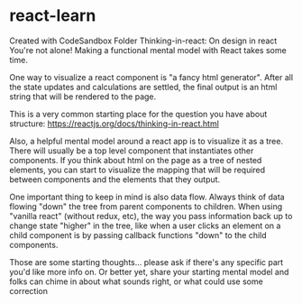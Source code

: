# react-learn
Created with CodeSandbox
Folder Thinking-in-react: On design in react
You're not alone! Making a functional mental model with React takes some time.

One way to visualize a react component is "a fancy html generator". After all the state updates and calculations are settled, the final output is an html string that will be rendered to the page.

This is a very common starting place for the question you have about structure: https://reactjs.org/docs/thinking-in-react.html

Also, a helpful mental model around a react app is to visualize it as a tree. There will usually be a top level component that instantiates other components. If you think about html on the page as a tree of nested elements, you can start to visualize the mapping that will be required between components and the elements that they output.

One important thing to keep in mind is also data flow. Always think of data flowing "down" the tree from parent components to children. When using "vanilla react" (without redux, etc), the way you pass information back up to change state "higher" in the tree, like when a user clicks an element on a child component is by passing callback functions "down" to the child components.

Those are some starting thoughts... please ask if there's any specific part you'd like more info on. Or better yet, share your starting mental model and folks can chime in about what sounds right, or what could use some correction
